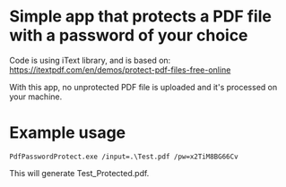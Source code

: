 # Simple app that protects a PDF file with a password of your choice

Code is using iText library, and is based on: https://itextpdf.com/en/demos/protect-pdf-files-free-online

With this app, no unprotected PDF file is uploaded and it's processed on your machine. 

# Example usage
``` PdfPasswordProtect.exe /input=.\Test.pdf /pw=x2TiM8BG66Cv ```

This will generate Test_Protected.pdf. 
